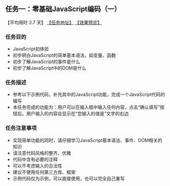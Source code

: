 ## 任务一：零基础JavaScript编码（一）
【平均用时 2.7 天】
[【任务地址】](http://ife.baidu.com/course/detail/id/93) [【效果预览】](https://baoyuzhang.github.io/IFE2017/IFE_binbin/IFE_binbin_task1/IFE_xiaowei_task1.html)

### 任务目的
- JavaScript初体验
- 初步明白JavaScript的简单基本语法，如变量、函数
- 初步了解JavaScript的事件是什么
- 初步了解JavaScript中的DOM是什么

### 任务描述
- 参考以下示例代码，补充其中的JavaScript功能，完成一个JavaScript代码的编写
- 本任务完成的功能为：用户可以在输入框中输入任何内容，点击“确认填写”按钮后，用户输入的内容会显示在“您输入的值是”文字的右边


### 任务注意事项
- 实现简单功能的同时，请仔细学习JavaScript基本语法、事件、DOM相关的知识
- 请注意代码风格的整齐、优雅
- 代码中含有必要的注释
- 可以不考虑输入的合法性
- 建议不使用任何第三方库、框架
- 示例代码仅为示例，可以直接使用，也可以完全自己重写

